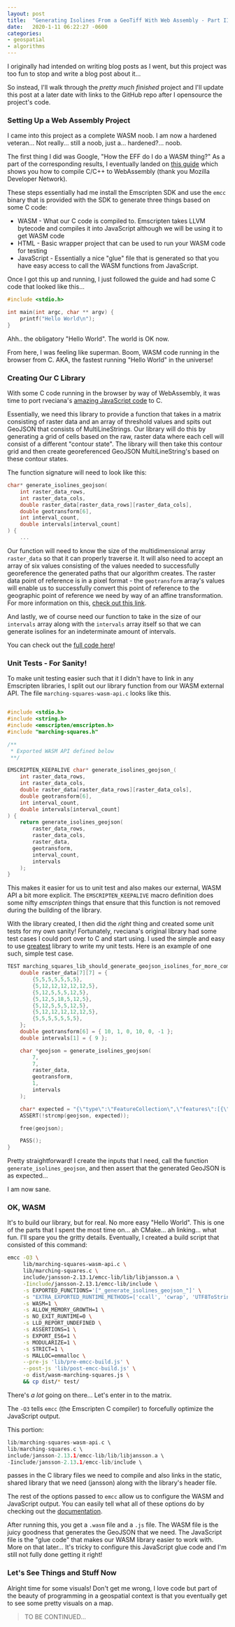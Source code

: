 ```yaml
---
layout: post
title:  "Generating Isolines From a GeoTiff With Web Assembly - Part II"
date:   2020-1-11 06:22:27 -0600
categories:
- geospatial
- algorithms
---
```


I originally had intended on writing blog posts as I went, but this project was too fun to stop and write a blog post about it... 

So instead, I'll walk through the *pretty much finished* project and I'll update this post at a later date with links to the GitHub repo after I opensource the project's code.

### Setting Up a Web Assembly Project

I came into this project as a complete WASM noob. I am now a hardened veteran... Not really... still a noob, just a... hardened?... noob.

The first thing I did was Google, "How the EFF do I do a WASM thing?" As a part of the corresponding results, I eventually landed on [this guide](https://developer.mozilla.org/en-US/docs/WebAssembly/C_to_wasm) which shows you how to compile C/C++ to WebAssembly (thank you Mozilla Developer Network).

These steps essentially had me install the Emscripten SDK and use the `emcc` binary that is provided with the SDK to generate three things based on some C code:

- WASM - What our C code is compiled to. Emscripten takes LLVM bytecode and compiles it into JavaScript although we will be using it to get WASM code 
- HTML - Basic wrapper project that can be used to run your WASM code for testing
- JavaScript - Essentially a nice "glue" file that is generated so that you have easy access to call the WASM functions from JavaScript.

Once I got this up and running, I just followed the guide and had some C code that looked like this...

```c
#include <stdio.h>

int main(int argc, char ** argv) {
    printf("Hello World\n");
}
```

Ahh.. the obligatory "Hello World". The world is OK now.


From here, I was feeling like superman. Boom, WASM code running in the browser from C. AKA, the fastest running "Hello World" in the universe!


### Creating Our C Library

With some C code running in the browser by way of WebAssembly, it was time to port rveciana's [amazing JavaScript code](https://github.com/rveciana/raster-marching-squares/blob/master/src/marchingsquares-isolines.js) to C. 

Essentially, we need this library to provide a function that takes in a matrix consisting of raster data and an array of threshold values and spits out GeoJSON that consists of MultiLineStrings. Our library will do this by generating a grid of cells based on the raw, raster data where each cell will consist of a different "contour state". The library will then take this contour grid and then create georeferenced GeoJSON MultiLineString's based on these contour states.

The function signature will need to look like this:

```c
char* generate_isolines_geojson(
    int raster_data_rows,
    int raster_data_cols,
    double raster_data[raster_data_rows][raster_data_cols],
    double geotransform[6],
    int interval_count,
    double intervals[interval_count]
) {
    ...
```

Our function will need to know the size of the multidimensional array `raster_data` so that it can properly traverse it. It will also need to accept an array of six values consisting of the values needed to successfully georeference the generated paths that our algorithm creates. The raster data point of reference is in a pixel format - the `geotransform` array's values will enable us to successfully convert this point of reference to the geographic point of reference we need by way of an affine transformation. For more information on this, [check out this link](https://gdal.org/user/raster_data_model.html#affine-geotransform).

And lastly, we of course need our function to take in the size of our `intervals` array along with the `intervals` array itself so that we can generate isolines for an indeterminate amount of intervals.

You can check out the [full code here](https://github.com/zbennett10/wasm-marching-squares/blob/master/lib/marching-squares.c)!

### Unit Tests - For Sanity!

To make unit testing easier such that it I didn't have to link in any Emscripten libraries, I split out our library function from our WASM external API. The file `marching-squares-wasm-api.c` looks like this. 

```c

#include <stdio.h>
#include <string.h>
#include <emscripten/emscripten.h>
#include "marching-squares.h"

/**
 * Exported WASM API defined below
 **/

EMSCRIPTEN_KEEPALIVE char* generate_isolines_geojson_(
    int raster_data_rows,
    int raster_data_cols,
    double raster_data[raster_data_rows][raster_data_cols],
    double geotransform[6],
    int interval_count,
    double intervals[interval_count]
) {
    return generate_isolines_geojson(
        raster_data_rows,
        raster_data_cols,
        raster_data,
        geotransform,
        interval_count,
        intervals
    );
}
```

This makes it easier for us to unit test and also makes our external, WASM API a bit more explicit. The `EMSCRIPTEN_KEEPALIVE` macro definition does some nifty *emscripten* things that ensure that this function is not removed during the building of the library.

With the library created, I then did the *right* thing and created some unit tests for my own sanity! Fortunately, rveciana's original library had some test cases I could port over to C and start using. I used the simple and easy to use [greatest](https://github.com/silentbicycle/greatest) library to write my unit tests. Here is an example of one such, simple test case. 

```c
TEST marching_squares_lib_should_generate_geojson_isolines_for_more_complex_data(void) {
    double raster_data[7][7] = {
        {5,5,5,5,5,5,5},
        {5,12,12,12,12,12,5},
        {5,12,5,5,5,12,5},
        {5,12,5,18,5,12,5},
        {5,12,5,5,5,12,5},
        {5,12,12,12,12,12,5},
        {5,5,5,5,5,5,5},
    };
    double geotransform[6] = { 10, 1, 0, 10, 0, -1 };
    double intervals[1] = { 9 };

    char *geojson = generate_isolines_geojson(
        7,
        7,
        raster_data,
        geotransform,
        1,
        intervals
    );

    char* expected = "{\"type\":\"FeatureCollection\",\"features\":[{\"type\":\"Feature\",\"geometry\":{\"type\":\"MultiLineString\",\"coordinates\":[[[11.0,9.4285714285714288],[10.571428571428571,9.0],[10.571428571428571,8.0],[10.571428571428571,7.0],[10.571428571428571,6.0],[10.571428571428571,5.0],[11.0,4.5714285714285712],[12.0,4.5714285714285712],[13.0,4.5714285714285712],[14.0,4.5714285714285712],[15.0,4.5714285714285712],[15.428571428571429,5.0],[15.428571428571429,6.0],[15.428571428571429,7.0],[15.428571428571429,8.0],[15.428571428571429,9.0],[15.0,9.4285714285714288],[14.0,9.4285714285714288],[13.0,9.4285714285714288],[12.0,9.4285714285714288],[11.0,9.4285714285714288]],[[11.428571428571429,8.0],[12.0,8.5714285714285712],[13.0,8.5714285714285712],[14.0,8.5714285714285712],[14.571428571428571,8.0],[14.571428571428571,7.0],[14.571428571428571,6.0],[14.0,5.4285714285714288],[13.0,5.4285714285714288],[12.0,5.4285714285714288],[11.428571428571429,6.0],[11.428571428571429,7.0],[11.428571428571429,8.0]],[[13.0,7.6923076923076925],[12.307692307692307,7.0],[13.0,6.3076923076923075],[13.692307692307693,7.0],[13.0,7.6923076923076925]]]},\"properties\":{\"threshold\":9.0}}]}"; 
    ASSERT(!strcmp(geojson, expected));

    free(geojson);

    PASS();
}
```

Pretty straightforward! I create the inputs that I need, call the function `generate_isolines_geojson`, and then assert that the generated GeoJSON is as expected...

I am now sane.

### OK, WASM

It's to build our library, but for real. No more easy "Hello World". This is one of the parts that I spent the most time on... ah CMake... ah linking... what fun. I'll spare you the gritty details. Eventually, I created a build script that consisted of this command:

```bash
emcc -O3 \
     lib/marching-squares-wasm-api.c \
     lib/marching-squares.c \
     include/jansson-2.13.1/emcc-lib/lib/libjansson.a \
     -Iinclude/jansson-2.13.1/emcc-lib/include \
     -s EXPORTED_FUNCTIONS='["_generate_isolines_geojson_"]' \
     -s "EXTRA_EXPORTED_RUNTIME_METHODS=['ccall', 'cwrap', 'UTF8ToString', 'addOnPreMain']" \
     -s WASM=1 \
     -s ALLOW_MEMORY_GROWTH=1 \
     -s NO_EXIT_RUNTIME=0 \
     -s LLD_REPORT_UNDEFINED \
     -s ASSERTIONS=1 \
     -s EXPORT_ES6=1 \
     -s MODULARIZE=1 \
     -s STRICT=1 \
     -s MALLOC=emmalloc \
     --pre-js 'lib/pre-emcc-build.js' \
     --post-js 'lib/post-emcc-build.js' \
     -o dist/wasm-marching-squares.js \
     && cp dist/* test/
```

There's *a lot* going on there... Let's enter in to the matrix.

The `-O3` tells `emcc` (the Emscripten C compiler) to forcefully optimize the JavaScript output. 

This portion:
```c
lib/marching-squares-wasm-api.c \
lib/marching-squares.c \
include/jansson-2.13.1/emcc-lib/lib/libjansson.a \
-Iinclude/jansson-2.13.1/emcc-lib/include \
```
passes in the C library files we need to compile and also links in the static, shared library that we need (jansson) along with the library's header file.

The rest of the options passed to `emcc` allow us to configure the WASM and JavaScript output. You can easily tell what all of these options do by checking out the [documentation](https://emscripten.org/docs/tools_reference/emcc.html).

After running this, you get a `.wasm` file and a `.js` file. The WASM file is the juicy goodness that generates the GeoJSON that we need. The JavaScript file is the "glue code" that makes our WASM library easier to work with. More on that later... It's tricky to configure this JavaScript glue code and I'm still not fully done getting it right!

### Let's See Things and Stuff Now

Alright time for some visuals! Don't get me wrong, I love code but part of the beauty of programming in a geospatial context is that you eventually get to see some pretty visuals on a map.

>
> TO BE CONTINUED...
>
